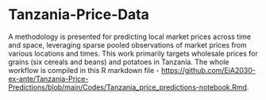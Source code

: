 # Tanzania-Price-Data

A methodology is presented for predicting local market prices across time and space, leveraging sparse pooled observations of market prices from various locations and times. This work primarily targets wholesale prices for grains (six cereals and beans) and potatoes in Tanzania. 
The whole workflow is compiled in this R markdown file - https://github.com/EiA2030-ex-ante/Tanzania-Price-Predictions/blob/main/Codes/Tanzania_price_predictions-notebook.Rmd.
